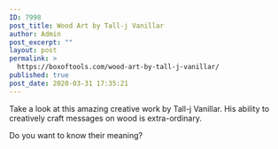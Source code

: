 ```yaml
---
ID: 7998
post_title: Wood Art by Tall-j Vanillar
author: Admin
post_excerpt: ""
layout: post
permalink: >
  https://boxoftools.com/wood-art-by-tall-j-vanillar/
published: true
post_date: 2020-03-31 17:35:21
---
```

<!-- wp:paragraph -->
<p>Take a look at this amazing creative work by Tall-j Vanillar. His ability to creatively craft messages on wood is extra-ordinary.</p>
<!-- /wp:paragraph -->

<!-- wp:paragraph -->
<p>Do you want to know their meaning?</p>
<!-- /wp:paragraph -->

<!-- wp:image {"id":8027,"sizeSlug":"large"} -->
<figure></figure>
<!-- /wp:image -->

<p><a data-elementor-lightbox-slideshow="all" href="https://boxoftools.com/wp-content/uploads/2020/03/DSC_1023-Large.jpg"><br>
														</a><br>
				<a data-elementor-lightbox-slideshow="all" href="https://boxoftools.com/wp-content/uploads/2020/03/DSC_1022-Large.jpg"><br>
														</a><br>
				<a data-elementor-lightbox-slideshow="all" href="https://boxoftools.com/wp-content/uploads/2020/03/DSC_1018-Large.jpg"><br>
														</a><br>
				<a data-elementor-lightbox-slideshow="all" href="https://boxoftools.com/wp-content/uploads/2020/03/DSC_1019-Large.jpg"><br>
														</a><br>
				<a data-elementor-lightbox-slideshow="all" href="https://boxoftools.com/wp-content/uploads/2020/03/DSC_1014-Large.jpg"><br>
														</a><br>
				<a data-elementor-lightbox-slideshow="all" href="https://boxoftools.com/wp-content/uploads/2020/03/DSC_1013-Large.jpg"><br>
														</a><br>
				<a data-elementor-lightbox-slideshow="all" href="https://boxoftools.com/wp-content/uploads/2020/03/DSC_1004-Large.jpg"><br>
														</a></p>